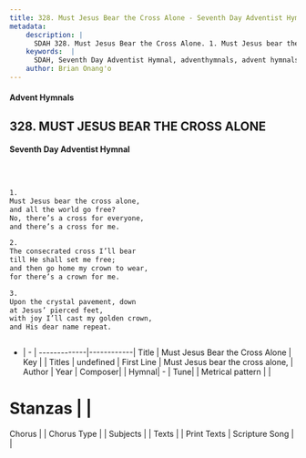 ```yaml
---
title: 328. Must Jesus Bear the Cross Alone - Seventh Day Adventist Hymnal
metadata:
    description: |
      SDAH 328. Must Jesus Bear the Cross Alone. 1. Must Jesus bear the cross alone, and all the world go free? No, there’s a cross for everyone, and there’s a cross for me.
    keywords:  |
      SDAH, Seventh Day Adventist Hymnal, adventhymnals, advent hymnals, Must Jesus Bear the Cross Alone, Must Jesus bear the cross alone, 
    author: Brian Onang'o
---
```


#### Advent Hymnals
## 328. MUST JESUS BEAR THE CROSS ALONE
#### Seventh Day Adventist Hymnal

```txt



1.
Must Jesus bear the cross alone,
and all the world go free?
No, there’s a cross for everyone,
and there’s a cross for me.

2.
The consecrated cross I’ll bear
till He shall set me free;
and then go home my crown to wear,
for there’s a crown for me.

3.
Upon the crystal pavement, down
at Jesus’ pierced feet,
with joy I’ll cast my golden crown,
and His dear name repeat.



```

- |   -  |
-------------|------------|
Title | Must Jesus Bear the Cross Alone |
Key |  |
Titles | undefined |
First Line | Must Jesus bear the cross alone, |
Author | 
Year | 
Composer|  |
Hymnal|  - |
Tune|  |
Metrical pattern | |
# Stanzas |  |
Chorus |  |
Chorus Type |  |
Subjects |  |
Texts |  |
Print Texts | 
Scripture Song |  |
  
